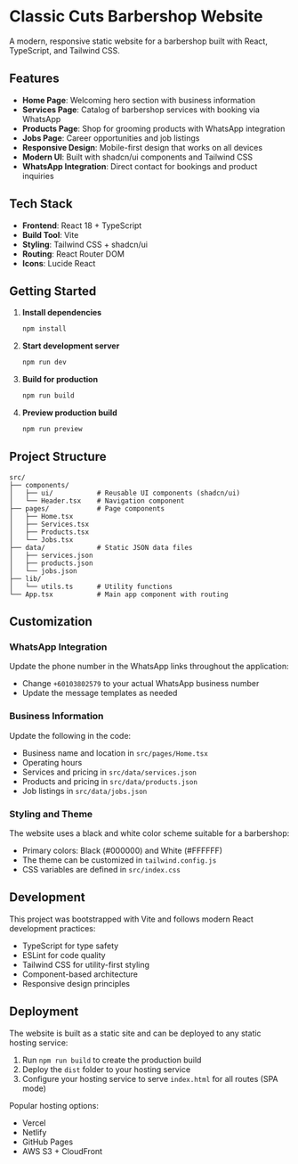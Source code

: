 # Classic Cuts Barbershop Website

A modern, responsive static website for a barbershop built with React, TypeScript, and Tailwind CSS.

## Features

- **Home Page**: Welcoming hero section with business information
- **Services Page**: Catalog of barbershop services with booking via WhatsApp
- **Products Page**: Shop for grooming products with WhatsApp integration
- **Jobs Page**: Career opportunities and job listings
- **Responsive Design**: Mobile-first design that works on all devices
- **Modern UI**: Built with shadcn/ui components and Tailwind CSS
- **WhatsApp Integration**: Direct contact for bookings and product inquiries

## Tech Stack

- **Frontend**: React 18 + TypeScript
- **Build Tool**: Vite
- **Styling**: Tailwind CSS + shadcn/ui
- **Routing**: React Router DOM
- **Icons**: Lucide React

## Getting Started

1. **Install dependencies**
   ```bash
   npm install
   ```

2. **Start development server**
   ```bash
   npm run dev
   ```

3. **Build for production**
   ```bash
   npm run build
   ```

4. **Preview production build**
   ```bash
   npm run preview
   ```

## Project Structure

```
src/
├── components/
│   ├── ui/           # Reusable UI components (shadcn/ui)
│   └── Header.tsx    # Navigation component
├── pages/            # Page components
│   ├── Home.tsx
│   ├── Services.tsx
│   ├── Products.tsx
│   └── Jobs.tsx
├── data/             # Static JSON data files
│   ├── services.json
│   ├── products.json
│   └── jobs.json
├── lib/
│   └── utils.ts      # Utility functions
└── App.tsx           # Main app component with routing
```

## Customization

### WhatsApp Integration
Update the phone number in the WhatsApp links throughout the application:
- Change `+60103802579` to your actual WhatsApp business number
- Update the message templates as needed

### Business Information
Update the following in the code:
- Business name and location in `src/pages/Home.tsx`
- Operating hours
- Services and pricing in `src/data/services.json`
- Products and pricing in `src/data/products.json`
- Job listings in `src/data/jobs.json`

### Styling and Theme
The website uses a black and white color scheme suitable for a barbershop:
- Primary colors: Black (#000000) and White (#FFFFFF)
- The theme can be customized in `tailwind.config.js`
- CSS variables are defined in `src/index.css`

## Development

This project was bootstrapped with Vite and follows modern React development practices:

- TypeScript for type safety
- ESLint for code quality
- Tailwind CSS for utility-first styling
- Component-based architecture
- Responsive design principles

## Deployment

The website is built as a static site and can be deployed to any static hosting service:

1. Run `npm run build` to create the production build
2. Deploy the `dist` folder to your hosting service
3. Configure your hosting service to serve `index.html` for all routes (SPA mode)

Popular hosting options:
- Vercel
- Netlify
- GitHub Pages
- AWS S3 + CloudFront
